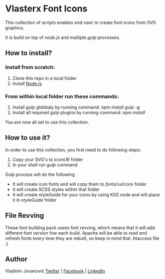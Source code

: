 # Vlasterx Font Icons

This collection of scripts enables end-user to create font-icons from SVG graphics.

It is build on top of *node.js* and multiple *gulp* processes. 


## How to install?

### Install from scratch:
1. Clone this repo in a local folder
2. Install [Node.js](http://nodejs.org/download)

### From within local folder run these commands:
1. Install *gulp* globbaly by running command: *npm install gulp -g*
2. Install all required gulp plugins by running command: *npm install*

You are now all set to use this collection.


## How to use it?
In order to use this collection, you first need to do following steps:
1. Copy your SVG's to *icons16* folder
2. In your shell run *gulp* command

Gulp process will do the following
- It will create icon fonts and will copy them to *fonts/vxIcons* folder
- It will create SCSS styles within that folder
- It will create styleGuide for your icons by using KSS node and will place it in *styleGuide* folder

## File Revving
These font building pack usess font revving, which means that it will add different font version fow each build. Apache will be able to read and refresh fonts every time they are rebuilt, so keep in mind that .htaccess file ;)

## Author
Vladimir Jovanović
[Twitter](https://twitter.com/vlasterx) | [Facebook](https://www.facebook.com/dizajn.ninja) | [LinkedIn](http://vx.rs/linkedin) 